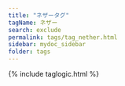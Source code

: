 ```yaml
---
title: "ネザータグ"
tagName: ネザー
search: exclude
permalink: tags/tag_nether.html
sidebar: mydoc_sidebar
folder: tags
---
```

{% include taglogic.html %}
